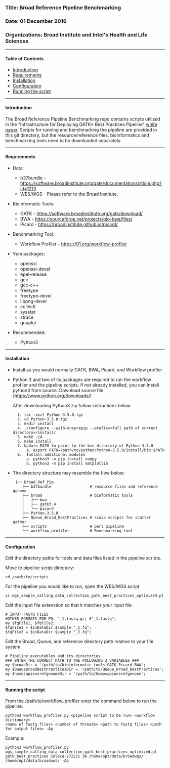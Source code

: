 
### Title: Broad Reference Pipeline Benchmarking                         
### Date: 01 December 2016                                               
### Organizations: Broad Institute and Intel's Health and Life Sciences   

-------------------------------------------------------------------------

#### Table of Contents

 * [Introduction](https://github.com/Intel-HLS/Reference-Design/blob/master/README.md#introduction)
 * [Requirements](https://github.com/Intel-HLS/Reference-Design/blob/master/README.md#requirements)
 * [Installation](https://github.com/Intel-HLS/Reference-Design/blob/master/README.md#installation)
 * [Configuration](https://github.com/Intel-HLS/Reference-Design/blob/master/README.md#configuration)
 * [Running the script](https://github.com/Intel-HLS/Reference-Design/blob/master/README.md#running-the-script)

-------------------------------------------------------------------------

#### Introduction 

The Broad Reference Pipeline Benchmarking repo contains scripts utilized 
in the "Infrastructure for Deploying GATK* Best Practices Pipeline" 
[white paper](http://www.intel.com/content/www/us/en/healthcare-it/solutions/documents/deploying-gatk-best-practices-paper.html). 
Scripts for running and benchmarking the pipeline are provided in 
this git directory, but the resource/reference files, bioinformatics and 
benchmarking tools need to be downloaded separately. 

-------------------------------------------------------------------------

#### Requirements

* Data:
  - b37bundle - https://software.broadinstitute.org/gatk/documentation/article.php?id=1213
  - WES/WGS - Please refer to the Broad Institute.
  
* Bioinformatic Tools:
  - GATK - https://software.broadinstitute.org/gatk/download/
  - BWA - https://sourceforge.net/projects/bio-bwa/files/
  - Picard - https://broadinstitute.github.io/picard/
  
* Benchmarking Tool:
  - Workflow Profiler - https://01.org/workflow-profiler

* Yum packages: 
  - openssl 
  - openssl-devel 
  - epel-release 
  - gcc
  - gcc-c++
  - freetype 
  - freetype-devel 
  - libpng-devel
  - collectl
  - sysstat
  - strace 
  - gnuplot
  
* Recommended:
   - Python3

-------------------------------------------------------------------------

#### Installation

* Install as you would normally GATK, BWA, Picard, and Workflow profiler

* Python 3 and two of its packages are required to run the workflow profiler 
  and the pipeline scripts. If not already installed, you can install python3 
  from source. Download source file (https://www.python.org/downloads/)
   
  After downloading Python3 zip follow instructions below
  ```
	1. tar -xvzf Python-3.5.0.tgz
	2. cd Python-3.5.0.tgz
	3. mkdir install
	4. ./configure --with-ensurepip --prefix=<full path of current directory>/install/
	5. make -j4
	6. make install
	7. Update PATH to point to the bin directory of Python-3.5.0
	    a. export PATH=/path/to/python/Python-3.5.0/install/bin:$PATH 
	8.  Install additional modules
	    a. python3 -m pip install numpy
	    b. python3 -m pip install matplotlib
  ```
    
* The directory structure may resemble the flow below:
  ```
   ├── Broad_Ref_Pip
      ├── b37bundle                 # resource files and reference genome
      ├── broad                     # binformatic tools
      │   ├── bwa
      │   ├── gatk3.4
      │   └── picard
      ├── Python-3.5.0
      ├── Queue_Broad_BestPractices # scala scripts for scatter gather
      ├── scripts                   # perl pipeline
      └── workflow_profiler         # Benchmarking tool
  ```
   
-------------------------------------------------------------------------

#### Configuration 

Edit the directory paths for tools and data files listed in the pipeline scripts.
   
Move to pipeline script directory:
   ```
   cd /path/to/scripts
   ```
   
For the pipeline you would like to run, open the WES/WGS script 
   ```
   vi wgs_sample_calling_data_collection_gatk_best_practices_optimized.pl
   ```
	
Edit the input file extenstion so that it matches your input file
   ```
   # INPUT FASTQ FILES
   #OTHER FORMATS FOR FQ: "_1.fastq.gz; #"_1.fastq";
   my $fqFile1, $fqFile2;
   $fqFile1 = $inDataDir.$sample."_1.fq";
   $fqFile2 = $inDataDir.$sample."_2.fq";
   ```
   
Edit the Broad, Queue, and reference directory path relative to your file system.
   ```
   # Pipeline executables and its directories
   ### ENTER THE CORRECT PATH TO THE FOLLOWING 3 VARIABLES ###
   my $broadDir = '/path/to/bioinformatic_tools_GATK_Picard_BWA';
   my $QueueBroadBestPracticesDir = '/path/to/Queue_Broad_BestPractices';
   my $homosapiensrefgenomeDir = '/path/to/homosapiensrefgenome';
   ```
   
-------------------------------------------------------------------------

#### Running the script 

From the /path/to/workflow_profiler enter the command below to run the pipeline. 

```
python3 workflow_profiler.py <pipeline script to be run> <workflow dictionary> 
<name of fastq files> <number of threads> <path to fastq files> <path for output files> -Ap
```

Example:
```
python3 workflow_profiler.py wgs_sample_calling_data_collection_gatk_best_practices_optimized.pl 
gatk_best_practices Solexa-272221 36 /home/opt/data/broadwgs/ /home/opt/data/broadout/ -Ap
```
